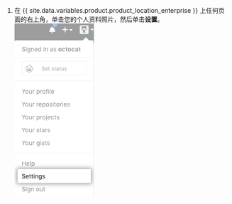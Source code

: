 1. 在 {{ site.data.variables.product.product_location_enterprise }} 上任何页面的右上角，单击您的个人资料照片，然后单击**设置**。 ![用户栏中的 Settings 图标](/assets/images/help/settings/userbar-account-settings.png)
